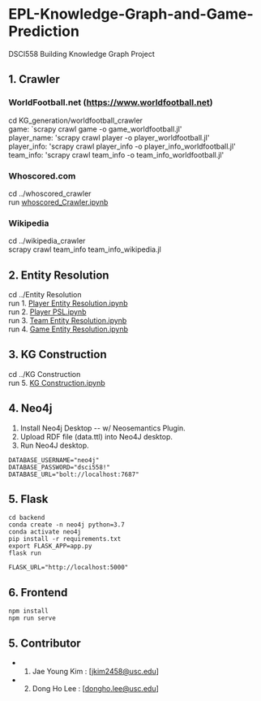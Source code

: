 # EPL-Knowledge-Graph-and-Game-Prediction
DSCI558 Building Knowledge Graph Project

## 1. Crawler

### WorldFootball.net (https://www.worldfootball.net)

cd KG_generation/worldfootball_crawler<br />
game: `scrapy crawl game -o game_worldfootball.jl'<br />
player_name: 'scrapy crawl player -o player_worldfootball.jl'<br />
player_info: 'scrapy crawl player_info -o player_info_worldfootball.jl'<br />
team_info: 'scrapy crawl team_info -o team_info_worldfootball.jl'<br />

### Whoscored.com
cd ../whoscored_crawler<br />
run [whoscored_Crawler.ipynb](https://github.com/jeayoung114/EPL-Knowledge-Graph-and-Game-Prediction/blob/main/KG_generation/whoscored_crawler/whoscored_Crawler.ipynb)

### Wikipedia
cd ../wikipedia_crawler<br />
scrapy crawl team_info team_info_wikipedia.jl


## 2. Entity Resolution

cd ../Entity Resolution<br />
run 1. [Player Entity Resolution.ipynb](https://github.com/jeayoung114/EPL-Knowledge-Graph-and-Game-Prediction/blob/main/KG_generation/Entity%20Resolution/1.%20Player%20Entity%20Resolution.ipynb)<br />
run 2. [Player PSL.ipynb](https://github.com/jeayoung114/EPL-Knowledge-Graph-and-Game-Prediction/blob/main/KG_generation/Entity%20Resolution/2.%20Player%20PSL.ipynb)<br />
run 3. [Team Entity Resolution.ipynb](https://github.com/jeayoung114/EPL-Knowledge-Graph-and-Game-Prediction/blob/main/KG_generation/Entity%20Resolution/3.%20Team%20Entity%20Resolution.ipynb)<br />
run 4. [Game Entity Resolution.ipynb](https://github.com/jeayoung114/EPL-Knowledge-Graph-and-Game-Prediction/blob/main/KG_generation/Entity%20Resolution/4.%20Game%20Entity%20Resolution.ipynb)<br />

## 3. KG Construction

cd ../KG Construction<br />
run 5. [KG Construction.ipynb](https://github.com/jeayoung114/EPL-Knowledge-Graph-and-Game-Prediction/blob/main/KG_generation/KG%20Construction/5.%20KG%20Construction.ipynb)


## 4. Neo4j

1. Install Neo4j Desktop -- w/ Neosemantics Plugin.
2. Upload RDF file (data.ttl) into Neo4J desktop.
3. Run Neo4J desktop.

```
DATABASE_USERNAME="neo4j"
DATABASE_PASSWORD="dsci558!"
DATABASE_URL="bolt://localhost:7687"
```

## 5. Flask

```
cd backend
conda create -n neo4j python=3.7
conda activate neo4j
pip install -r requirements.txt
export FLASK_APP=app.py
flask run
```
```
FLASK_URL="http://localhost:5000"
```

## 6. Frontend
```
npm install
npm run serve
```

## 5. Contributor
  - 1. Jae Young Kim : [jkim2458@usc.edu]
  - 2. Dong Ho Lee : [dongho.lee@usc.edu]

